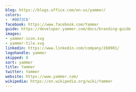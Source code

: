 ```yaml
---
blog: https://blogs.office.com/en-us/yammer/
colors:
- '#0072C6'
facebook: https://www.facebook.com/Yammer
guide: https://developer.yammer.com/docs/branding-guide
images:
- yammer-icon.svg
- yammer-tile.svg
linkedin: https://www.linkedin.com/company/260901/
logohandle: yammer
skipped: 0
sort: yammer
title: Yammer
twitter: Yammer
website: https://www.yammer.com/
wikipedia: https://en.wikipedia.org/wiki/Yammer
---
```

